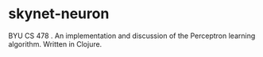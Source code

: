 # skynet-neuron
BYU CS 478 . An implementation and discussion of the Perceptron learning algorithm. Written in Clojure.
